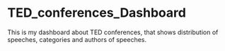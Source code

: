 # TED_conferences_Dashboard
This is my dashboard about TED conferences, that shows distribution of speeches, categories and authors of speeches.
